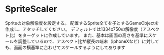 # SpriteScaler
Spriteの対象解像度を設定する。
配置するSprite全てを子とするGameObjectを作成し、アタッチしてください。
デフォルトでは1334x750の解像度（アスペクト比）をターゲットに作成しています。
また、基本は画面の高さを基準にスケールを調整しているので、アスペクト比が縦長の端末（iphoneXなど）に対しても、画面の横基準に合わせてスケールするようにしてあります
